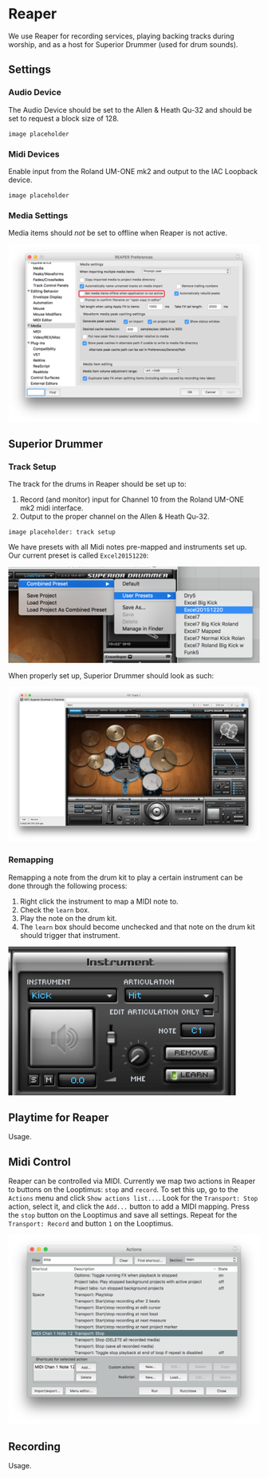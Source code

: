 # Reaper

We use Reaper for recording services, playing backing tracks during worship, and as a host for Superior Drummer (used for drum sounds).

## Settings

### Audio Device

The Audio Device should be set to the Allen & Heath Qu-32 and should be set to request a block size of 128.

```
image placeholder
```

### Midi Devices

Enable input from the Roland UM-ONE mk2 and output to the IAC Loopback device.

```
image placeholder
```

### Media Settings

Media items should *not* be set to offline when Reaper is not active.

![Reaper Media Settings](images/reaper/media-settings.png)

## Superior Drummer

### Track Setup

The track for the drums in Reaper should be set up to:

1. Record (and monitor) input for Channel 10 from the Roland UM-ONE mk2 midi interface.
1. Output to the proper channel on the Allen & Heath Qu-32.

```
image placeholder: track setup
```

We have presets with all Midi notes pre-mapped and instruments set up. Our current preset is called `Excel20151220`:

![Superior Drummer Load Preset](images/reaper/superior-drummer-load-preset.png)

When properly set up, Superior Drummer should look as such:

![Superior Drummer](images/reaper/superior-drummer.png)

### Remapping

Remapping a note from the drum kit to play a certain instrument can be done through the following process:

1. Right click the instrument to map a MIDI note to.
1. Check the `learn` box.
1. Play the note on the drum kit.
1. The `learn` box should become unchecked and that note on the drum kit should trigger that instrument.

![Superior Drummer Learn Note](images/reaper/superior-drummer-learn.png)

## Playtime for Reaper

Usage.

## Midi Control

Reaper can be controlled via MIDI. Currently we map two actions in Reaper to buttons on the Looptimus: `stop` and `record`. To set this up, go to the `Actions` menu and click `Show actions list...`. Look for the `Transport: Stop` action, select it, and click the `Add...` button to add a MIDI mapping. Press the `stop` button on the Looptimus and save all settings. Repeat for the `Transport: Record` and button `1` on the Looptimus.

![Reaper Actions List](images/reaper/actions.png)

## Recording

Usage.
